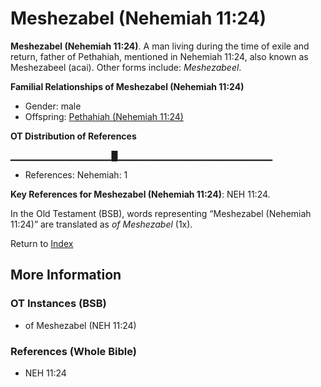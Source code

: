 # Meshezabel (Nehemiah 11:24)
**Meshezabel (Nehemiah 11:24)**. 
A man living during the time of exile and return, father of Pethahiah, mentioned in Nehemiah 11:24, also known as Meshezabeel (acai). 
Other forms include: 
*Meshezabeel*. 




**Familial Relationships of Meshezabel (Nehemiah 11:24)**


* Gender: male
* Offspring: [Pethahiah (Nehemiah 11:24)](Pethahiah.4.md)


**OT Distribution of References**

▁▁▁▁▁▁▁▁▁▁▁▁▁▁▁█▁▁▁▁▁▁▁▁▁▁▁▁▁▁▁▁▁▁▁▁▁▁▁
* References: Nehemiah: 1



**Key References for Meshezabel (Nehemiah 11:24)**: 
NEH 11:24. 


In the Old Testament (BSB), words representing “Meshezabel (Nehemiah 11:24)” are translated as 
*of Meshezabel* (1x). 




Return to [Index](00-Index.md)

## More Information

### OT Instances (BSB)

* of Meshezabel (NEH 11:24)



### References (Whole Bible)

* NEH 11:24



